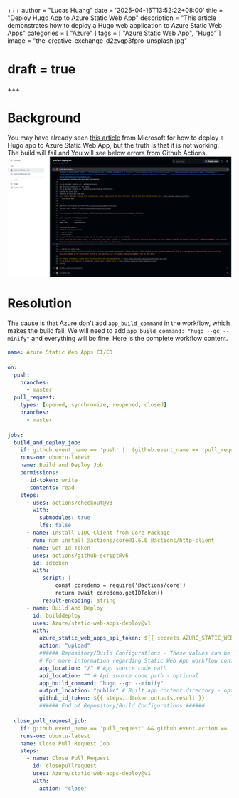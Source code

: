 +++
author = "Lucas Huang"
date = '2025-04-16T13:52:22+08:00'
title = "Deploy Hugo App to Azure Static Web App"
description = "This article demonstrates how to deploy a Hugo web application to Azure Static Web Apps"
categories = [
    "Azure"
]
tags = [
    "Azure Static Web App",
    "Hugo"
]
image = "the-creative-exchange-d2zvqp3fpro-unsplash.jpg"
# draft = true
+++

# Background
You may have already seen [this article](https://learn.microsoft.com/en-us/azure/static-web-apps/publish-hugo) from Microsoft for how to deploy a Hugo app to Azure Static Web App, but the truth is that it is not working. The build will fail and You will see below errors from Github Actions.
![Github Action failed](github-action-failed.png)

# Resolution
The cause is that Azure don't add `app_build_command` in the workflow, which makes the build fail. We will need to add `app_build_command: "hugo --gc --minify"` and everything will be fine. Here is the complete workflow content.
```yml
name: Azure Static Web Apps CI/CD

on:
  push:
    branches:
      - master
  pull_request:
    types: [opened, synchronize, reopened, closed]
    branches:
      - master

jobs:
  build_and_deploy_job:
    if: github.event_name == 'push' || (github.event_name == 'pull_request' && github.event.action != 'closed')
    runs-on: ubuntu-latest
    name: Build and Deploy Job
    permissions:
       id-token: write
       contents: read
    steps:
      - uses: actions/checkout@v3
        with:
          submodules: true
          lfs: false
      - name: Install OIDC Client from Core Package
        run: npm install @actions/core@1.6.0 @actions/http-client
      - name: Get Id Token
        uses: actions/github-script@v6
        id: idtoken
        with:
           script: |
               const coredemo = require('@actions/core')
               return await coredemo.getIDToken()
           result-encoding: string
      - name: Build And Deploy
        id: builddeploy
        uses: Azure/static-web-apps-deploy@v1
        with:
          azure_static_web_apps_api_token: ${{ secrets.AZURE_STATIC_WEB_APPS_API_TOKEN_BLACK_MUD_072BA1D00 }}
          action: "upload"
          ###### Repository/Build Configurations - These values can be configured to match your app requirements. ######
          # For more information regarding Static Web App workflow configurations, please visit: https://aka.ms/swaworkflowconfig
          app_location: "/" # App source code path
          api_location: "" # Api source code path - optional
          app_build_command: "hugo --gc --minify"
          output_location: "public" # Built app content directory - optional
          github_id_token: ${{ steps.idtoken.outputs.result }}
          ###### End of Repository/Build Configurations ######

  close_pull_request_job:
    if: github.event_name == 'pull_request' && github.event.action == 'closed'
    runs-on: ubuntu-latest
    name: Close Pull Request Job
    steps:
      - name: Close Pull Request
        id: closepullrequest
        uses: Azure/static-web-apps-deploy@v1
        with:
          action: "close"
```
